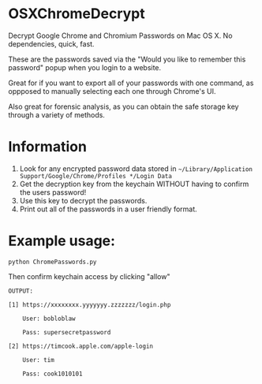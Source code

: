 # OSXChromeDecrypt
Decrypt Google Chrome and Chromium Passwords on Mac OS X. No dependencies, quick, fast.

These are the passwords saved via the "Would you like to remember this password" popup when you login to a website.

Great for if you want to export all of your passwords with one command, as oppposed to manually selecting each one through Chrome's UI.

Also great for forensic analysis, as you can obtain the safe storage key through a variety of methods.

# Information

1. Look for any encrypted password data stored in ```~/Library/Application Support/Google/Chrome/Profiles */Login Data``` 
2. Get the decryption key from the keychain WITHOUT having to confirm the users password!
3. Use this key to decrypt the passwords.
4. Print out all of the passwords in a user friendly format.
  
# Example usage: 

```python ChromePasswords.py``` 

Then confirm keychain access by clicking "allow"

```
OUTPUT:

[1] https://xxxxxxxx.yyyyyyy.zzzzzzz/login.php

	User: bobloblaw
  
	Pass: supersecretpassword
  
[2] https://timcook.apple.com/apple-login

	User: tim
  
	Pass: cook1010101
  
```
